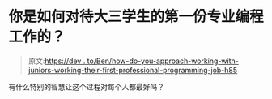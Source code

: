 # 你是如何对待大三学生的第一份专业编程工作的？

> 原文:[https://dev . to/Ben/how-do-you-approach-working-with-juniors-working-their-first-professional-programming-job-h85](https://dev.to/ben/how-do-you-approach-working-with-juniors-working-their-first-professional-programming-job-h85)

有什么特别的智慧让这个过程对每个人都最好吗？